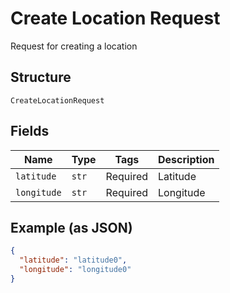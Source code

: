 
# Create Location Request

Request for creating a location

## Structure

`CreateLocationRequest`

## Fields

| Name | Type | Tags | Description |
|  --- | --- | --- | --- |
| `latitude` | `str` | Required | Latitude |
| `longitude` | `str` | Required | Longitude |

## Example (as JSON)

```json
{
  "latitude": "latitude0",
  "longitude": "longitude0"
}
```

